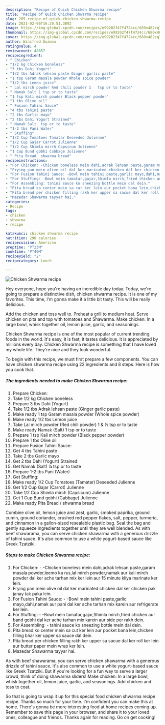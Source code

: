 ```yaml
---
description: "Recipe of Quick Chicken Shwarma recipe"
title: "Recipe of Quick Chicken Shwarma recipe"
slug: 265-recipe-of-quick-chicken-shwarma-recipe
date: 2021-02-06T16:20:51.389Z
image: https://img-global.cpcdn.com/recipes/e99202f47f4724cc/680x482cq70/chicken-shwarma-recipe-recipe-main-photo.jpg
thumbnail: https://img-global.cpcdn.com/recipes/e99202f47f4724cc/680x482cq70/chicken-shwarma-recipe-recipe-main-photo.jpg
cover: https://img-global.cpcdn.com/recipes/e99202f47f4724cc/680x482cq70/chicken-shwarma-recipe-recipe-main-photo.jpg
author: Winifred Guzman
ratingvalue: 4
reviewcount: 48657
recipeingredient:
- " Chicken"
- "1/2 kg Chicken boneless"
- "3 tbs Dahi Yogurt"
- "1/2 tbs Adrak lehsan paste Ginger garlic paste"
- "1 tsp Garam masala powder Whole spice powder"
- "1/2 tbs Lemon juice"
- " Lal mirch powder Red chili powder 1   tsp or to taste"
- " Namak Salt 1 tsp or to taste"
- "1 tsp Kali mirch powder Black pepper powder"
- "1 tbs Olive oil"
- " Fusion Tahini Sauce"
- "4 tbs Tahini paste"
- "2 tbs Garlic mayo"
- "2 tbs Dahi Yogurt Strained"
- " Namak Salt  tsp or to taste"
- "1-2 tbs Pani Water"
- " Stuffing"
- "1/2 Cup Tomatoes Tamatar Deseeded Julienne"
- "1/2 Cup Gajar Carrot Julienne"
- "1/2 Cup Shimla mirch Capsicum Julienne"
- "1 Cup Bund gobhi Cabbage Julienne"
- " Pita Bread  shwarma bread"
recipeinstructions:
- "For Chicken: -Chicken boneless mein dahi,adrak lehsan paste,garam masala powder,leemo ka rus,lal mirch powder,namak aur kali mirch powder dal ker ache tarhan mix ker lein aur 15 minute kliya marinate ker lein."
- "Frying pan mein olive oil dal ker marinated chicken dal ker chicken pak janay tak paka lein."
- "For Fusion Tahini Sauce: -Bowl mein tahini paste,garlic mayo,dahi,namak aur pani dal ker ache tarhan mix karein aur refrigerate ker lein."
- "For Stuffing: -Bowl mein tamatar,gajar,Shimla mirch,fried chicken aur band gobhi dal ker ache tarhan mix karein aur side per rakh dein."
- "For Assembling: tahini sauce ko sneezing bottle mein dal dein."
- "Pita bread ko center mein sa cut ker lein aur pocket bana lein,chicken filling bhar ker upper sa sauce dal dein."
- "Pita bread per chicken filling rakh ker upper sa sacue dal ker roll ker lein aur butter paper mein wrap ker lein."
- "Mazedar Shawarma tayyar hai."
categories:
- Recipe
tags:
- chicken
- shwarma
- recipe

katakunci: chicken shwarma recipe 
nutrition: 290 calories
recipecuisine: American
preptime: "PT23M"
cooktime: "PT40M"
recipeyield: "2"
recipecategory: Lunch

---
```



![Chicken Shwarma recipe](https://img-global.cpcdn.com/recipes/e99202f47f4724cc/680x482cq70/chicken-shwarma-recipe-recipe-main-photo.jpg)

Hey everyone, hope you're having an incredible day today. Today, we're going to prepare a distinctive dish, chicken shwarma recipe. It is one of my favorites. This time, I'm gonna make it a little bit tasty. This will be really delicious.

Add the chicken and toss well to. Preheat a grill to medium heat. Serve chicken on pita and top with tomatoes and Shawarma. Make chicken: In a large bowl, whisk together oil, lemon juice, garlic, and seasonings.

Chicken Shwarma recipe is one of the most popular of current trending foods in the world. It's easy, it is fast, it tastes delicious. It is appreciated by millions every day. Chicken Shwarma recipe is something that I have loved my whole life. They're nice and they look wonderful.


To begin with this recipe, we must first prepare a few components. You can have chicken shwarma recipe using 22 ingredients and 8 steps. Here is how you cook that.

<!--inarticleads1-->

##### The ingredients needed to make Chicken Shwarma recipe:

1. Prepare  Chicken:
1. Take 1/2 kg Chicken boneless
1. Prepare 3 tbs Dahi (Yogurt)
1. Take 1/2 tbs Adrak lehsan paste (Ginger garlic paste)
1. Make ready 1 tsp Garam masala powder (Whole spice powder)
1. Make ready 1/2 tbs Lemon juice
1. Take  Lal mirch powder (Red chili powder) 1 &amp; ½ tsp or to taste
1. Make ready  Namak (Salt) 1 tsp or to taste
1. Prepare 1 tsp Kali mirch powder (Black pepper powder)
1. Prepare 1 tbs Olive oil
1. Prepare  Fusion Tahini Sauce:
1. Get 4 tbs Tahini paste
1. Take 2 tbs Garlic mayo
1. Get 2 tbs Dahi (Yogurt) Strained
1. Get  Namak (Salt) ¼ tsp or to taste
1. Prepare 1-2 tbs Pani (Water)
1. Get  Stuffing:
1. Make ready 1/2 Cup Tomatoes (Tamatar) Deseeded Julienne
1. Get 1/2 Cup Gajar (Carrot) Julienne
1. Take 1/2 Cup Shimla mirch (Capsicum) Julienne
1. Get 1 Cup Bund gobhi (Cabbage) Julienne
1. Make ready  Pita Bread / shwarma bread


Combine olive oil, lemon juice and zest, garlic, smoked paprika, ground cumin, ground coriander, crushed red pepper flakes, salt, pepper, turmeric, and cinnamon in a gallon-sized resealable plastic bag. Seal the bag and gently squeeze ingredients together until they are well blended. As with beef shawarama, you can serve chicken shawarma with a generous drizzle of tahini sauce. It&#39;s also common to use a white yogurt-based sauce like Greek Tzatziki. 

<!--inarticleads2-->

##### Steps to make Chicken Shwarma recipe:

1. For Chicken: - -Chicken boneless mein dahi,adrak lehsan paste,garam masala powder,leemo ka rus,lal mirch powder,namak aur kali mirch powder dal ker ache tarhan mix ker lein aur 15 minute kliya marinate ker lein.
1. Frying pan mein olive oil dal ker marinated chicken dal ker chicken pak janay tak paka lein.
1. For Fusion Tahini Sauce: - -Bowl mein tahini paste,garlic mayo,dahi,namak aur pani dal ker ache tarhan mix karein aur refrigerate ker lein.
1. For Stuffing: - -Bowl mein tamatar,gajar,Shimla mirch,fried chicken aur band gobhi dal ker ache tarhan mix karein aur side per rakh dein.
1. For Assembling: - tahini sauce ko sneezing bottle mein dal dein.
1. Pita bread ko center mein sa cut ker lein aur pocket bana lein,chicken filling bhar ker upper sa sauce dal dein.
1. Pita bread per chicken filling rakh ker upper sa sacue dal ker roll ker lein aur butter paper mein wrap ker lein.
1. Mazedar Shawarma tayyar hai.


As with beef shawarama, you can serve chicken shawarma with a generous drizzle of tahini sauce. It&#39;s also common to use a white yogurt-based sauce like Greek Tzatziki. But if you&#39;re looking for a fun way to serve a larger crowd, think of doing shawarma sliders! Make chicken: In a large bowl, whisk together oil, lemon juice, garlic, and seasonings. Add chicken and toss to coat. 

So that is going to wrap it up for this special food chicken shwarma recipe recipe. Thanks so much for your time. I'm confident you can make this at home. There's gonna be more interesting food at home recipes coming up. Remember to save this page in your browser, and share it to your loved ones, colleague and friends. Thanks again for reading. Go on get cooking!
